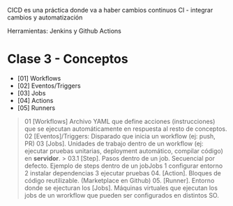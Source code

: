 CICD es una práctica donde va a haber cambios continuos
CI - integrar cambios y automatización

Herramientas: Jenkins y Github Actions

# Clase 3 - Conceptos
- [01] Workflows
- [02] Eventos/Triggers
- [03] Jobs
- [04] Actions
- [05] Runners

> 01 [Workflows] Archivo YAML que define acciones (instrucciones) que se ejecutan automáticamente en respuesta al resto de conceptos.
> 02 [Eventos]/Triggers: Disparado que inicia un workflow (ej: push, PR)
> 03 [Jobs]. Unidades de trabajo dentro de un workflow (ej: ejecutar pruebas unitarias, deployment automático, compilar código) en **servidor**.
    > 03.1 [Step]. Pasos dentro de un job. Secuencial por defecto.
        Ejemplo de steps dentro de un jobJobs
            1 configurar entorno
            2 instalar dependencias
            3 ejecutar pruebas
> 04. [Action]. Bloques de código reutilizable.
       (Marketplace en Github)
> 05. [Runner]. Entorno donde se ejecturan los [Jobs]. Máquinas virtuales que ejecutan los jobs de un wrorkflow que pueden ser configurados en distintos SO.
